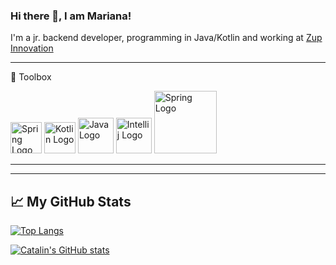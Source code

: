 ### Hi there 👋, I am Mariana!

<!--
**M4r1-D3v/M4r1-D3v** is a ✨ _special_ ✨ repository because its `README.md` (this file) appears on your GitHub profile.

Here are some ideas to get you started:

- 🔭 I’m currently working on ...
- 🌱 I’m currently learning ...
- 👯 I’m looking to collaborate on ...
- 🤔 I’m looking for help with ...
- 💬 Ask me about ...
- 📫 How to reach me: ...
- 😄 Pronouns: ...
- ⚡ Fun fact: ...
-->

I'm a jr. backend developer, programming in Java/Kotlin and working at [Zup Innovation](https://www.zup.com.br/)   

---

🧰 Toolbox

<img src="https://cdn.worldvectorlogo.com/logos/spring-3.svg" alt="Spring Logo" width="50" height="50"/> <img src="https://worldvectorlogo.com/logo/kotlin-1" alt="Kotlin Logo" width="50" height="50"/> <img src="https://cdn.worldvectorlogo.com/logos/java.svg" alt="Java Logo" width="57" height="57"/> <img src="https://cdn.worldvectorlogo.com/logos/intellij-idea-1.svg" alt="Intellij Logo" width="57" height="57"/> <img src="https://cdn.worldvectorlogo.com/logos/apache-maven-1.svg" alt="Spring Logo" width="100" height="100"/> 

---
---

## &#x1f4c8; My GitHub Stats

[![Top Langs](https://github-readme-stats.vercel.app/api/top-langs/?username=M4r1-D3v&theme=cobalt)](https://github.com/anuraghazra/github-readme-stats)

[![Catalin's GitHub stats](https://github-readme-stats.vercel.app/api?username=M4r1-D3v&theme=cobalt)](https://github.com/anuraghazra/github-readme-stats)

